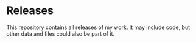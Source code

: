 # Releases
This repository contains all releases of my work. It may include code, but other data and files could also be part of it.
